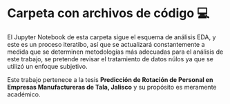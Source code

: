 # Carpeta con archivos de código 💻

El Jupyter Notebook de esta carpeta sigue el esquema de análisis EDA, y este es un proceso iteratibo, así que se actualizará constantemente a medida que se determinen metodologías más adecuadas para el análisis de este trabajo, se pretende revisar el tratamiento de datos núlos ya que se utilizó un enfoque subjetivo.

Este trabajo pertenece a la tesis __Predicción de Rotación de Personal en Empresas Manufactureras de Tala, Jalisco__ y su propósito es meramente académico. 